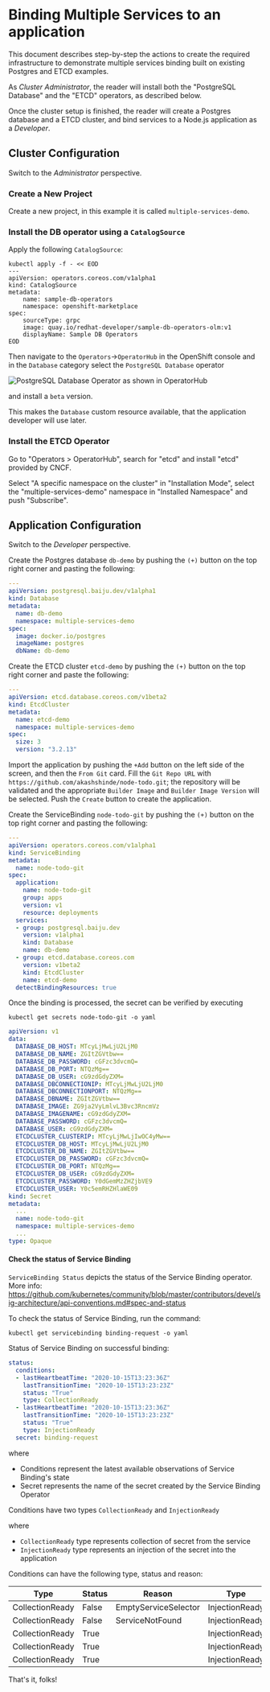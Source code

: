 # Binding Multiple Services to an application

This document describes step-by-step the actions to create the required
infrastructure to demonstrate multiple services binding built on existing
Postgres and ETCD examples.

As *Cluster Administrator*, the reader will install both the "PostgreSQL
Database" and the "ETCD" operators, as described below.

Once the cluster setup is finished, the reader will create a Postgres
database and a ETCD cluster, and bind services to a Node.js application as
a *Developer*.

## Cluster Configuration

Switch to the *Administrator* perspective.

### Create a New Project

Create a new project, in this example it is called `multiple-services-demo`.

### Install the DB operator using a `CatalogSource`

Apply the following `CatalogSource`:

```shell
kubectl apply -f - << EOD
---
apiVersion: operators.coreos.com/v1alpha1
kind: CatalogSource
metadata:
    name: sample-db-operators
    namespace: openshift-marketplace
spec:
    sourceType: grpc
    image: quay.io/redhat-developer/sample-db-operators-olm:v1
    displayName: Sample DB Operators
EOD
```

Then navigate to the `Operators`->`OperatorHub` in the OpenShift console and in the `Database` category select the `PostgreSQL Database` operator

![PostgreSQL Database Operator as shown in OperatorHub](../../assets/operator-hub-pgo-screenshot.png)

and install a `beta` version.

This makes the `Database` custom resource available, that the application developer will use later.

### Install the ETCD Operator

Go to "Operators > OperatorHub", search for "etcd" and install "etcd" provided by
CNCF.

Select "A specific namespace on the cluster" in "Installation Mode", select the
"multiple-services-demo" namespace in "Installed Namespace" and push "Subscribe".

## Application Configuration

Switch to the *Developer* perspective.

Create the Postgres database `db-demo` by pushing the `(+)` button on the top right
corner and pasting the following:

```yaml
---
apiVersion: postgresql.baiju.dev/v1alpha1
kind: Database
metadata:
  name: db-demo
  namespace: multiple-services-demo
spec:
  image: docker.io/postgres
  imageName: postgres
  dbName: db-demo
```

Create the ETCD cluster `etcd-demo` by pushing the `(+)` button on the top right
corner and paste the following:

```yaml
---
apiVersion: etcd.database.coreos.com/v1beta2
kind: EtcdCluster
metadata:
  name: etcd-demo
  namespace: multiple-services-demo
spec:
  size: 3
  version: "3.2.13"
```

Import the application by pushing the `+Add` button on the left side of the
screen, and then the `From Git` card. Fill the `Git Repo URL` with
`https://github.com/akashshinde/node-todo.git`; the repository will be
validated and the appropriate `Builder Image` and `Builder Image Version`
will be selected. Push the `Create` button to create the application.

Create the ServiceBinding `node-todo-git` by pushing the `(+)` button
on the top right corner and pasting the following:

```yaml
---
apiVersion: operators.coreos.com/v1alpha1
kind: ServiceBinding
metadata:
  name: node-todo-git
spec:
  application:
    name: node-todo-git
    group: apps
    version: v1
    resource: deployments
  services:
  - group: postgresql.baiju.dev
    version: v1alpha1
    kind: Database
    name: db-demo
  - group: etcd.database.coreos.com
    version: v1beta2
    kind: EtcdCluster
    name: etcd-demo
  detectBindingResources: true
```

Once the binding is processed, the secret can be verified by executing
```shell
kubectl get secrets node-todo-git -o yaml
```
```yaml
apiVersion: v1
data:
  DATABASE_DB_HOST: MTcyLjMwLjU2LjM0
  DATABASE_DB_NAME: ZGItZGVtbw==
  DATABASE_DB_PASSWORD: cGFzc3dvcmQ=
  DATABASE_DB_PORT: NTQzMg==
  DATABASE_DB_USER: cG9zdGdyZXM=
  DATABASE_DBCONNECTIONIP: MTcyLjMwLjU2LjM0
  DATABASE_DBCONNECTIONPORT: NTQzMg==
  DATABASE_DBNAME: ZGItZGVtbw==
  DATABASE_IMAGE: ZG9ja2VyLmlvL3Bvc3RncmVz
  DATABASE_IMAGENAME: cG9zdGdyZXM=
  DATABASE_PASSWORD: cGFzc3dvcmQ=
  DATABASE_USER: cG9zdGdyZXM=
  ETCDCLUSTER_CLUSTERIP: MTcyLjMwLjIwOC4yMw==
  ETCDCLUSTER_DB_HOST: MTcyLjMwLjU2LjM0
  ETCDCLUSTER_DB_NAME: ZGItZGVtbw==
  ETCDCLUSTER_DB_PASSWORD: cGFzc3dvcmQ=
  ETCDCLUSTER_DB_PORT: NTQzMg==
  ETCDCLUSTER_DB_USER: cG9zdGdyZXM=
  ETCDCLUSTER_PASSWORD: Y0dGemMzZHZjbVE9
  ETCDCLUSTER_USER: Y0c5emRHZHlaWE09
kind: Secret
metadata:
  ...
  name: node-todo-git
  namespace: multiple-services-demo
  ...
type: Opaque
```
#### Check the status of Service Binding

`ServiceBinding Status` depicts the status of the Service Binding operator. More info: https://github.com/kubernetes/community/blob/master/contributors/devel/sig-architecture/api-conventions.md#spec-and-status

To check the status of Service Binding, run the command:

```
kubectl get servicebinding binding-request -o yaml
```

Status of Service Binding on successful binding:

```yaml
status:
  conditions:
  - lastHeartbeatTime: "2020-10-15T13:23:36Z"
    lastTransitionTime: "2020-10-15T13:23:23Z"
    status: "True"
    type: CollectionReady
  - lastHeartbeatTime: "2020-10-15T13:23:36Z"
    lastTransitionTime: "2020-10-15T13:23:23Z"
    status: "True"
    type: InjectionReady
  secret: binding-request
```

where

* Conditions represent the latest available observations of Service Binding's state
* Secret represents the name of the secret created by the Service Binding Operator


Conditions have two types `CollectionReady` and `InjectionReady`

where

* `CollectionReady` type represents collection of secret from the service
* `InjectionReady` type represents an injection of the secret into the application

Conditions can have the following type, status and reason:

| Type            | Status | Reason               | Type           | Status | Reason                   |
| --------------- | ------ | -------------------- | -------------- | ------ | ------------------------ |
| CollectionReady | False  | EmptyServiceSelector | InjectionReady | False  |                          |
| CollectionReady | False  | ServiceNotFound      | InjectionReady | False  |                          |
| CollectionReady | True   |                      | InjectionReady | False  | EmptyApplicationSelector |
| CollectionReady | True   |                      | InjectionReady | False  | ApplicationNotFound      |
| CollectionReady | True   |                      | InjectionReady | True   |                          |

That's it, folks!
